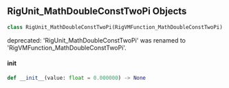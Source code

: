 ## RigUnit_MathDoubleConstTwoPi Objects

```python
class RigUnit_MathDoubleConstTwoPi(RigVMFunction_MathDoubleConstTwoPi)
```

deprecated: 'RigUnit_MathDoubleConstTwoPi' was renamed to 'RigVMFunction_MathDoubleConstTwoPi'.

<a id="unreal.RigUnit_MathDoubleConstTwoPi.__init__"></a>

#### __init__

```python
def __init__(value: float = 0.000000) -> None
```

<a id="unreal.RigVMFunction_MathDoubleConstE"></a>
